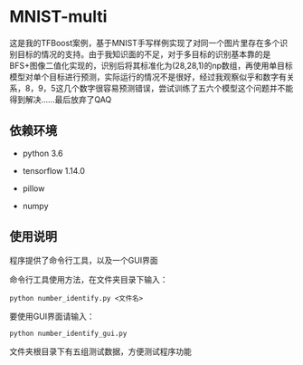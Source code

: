 # MNIST-multi

这是我的TFBoost案例，基于MNIST手写样例实现了对同一个图片里存在多个识别目标的情况的支持。由于我知识面的不足，对于多目标的识别基本靠的是BFS+图像二值化实现的，识别后将其标准化为(28,28,1)的np数组，再使用单目标模型对单个目标进行预测，实际运行的情况不是很好，经过我观察似乎和数字有关系，8，9，5这几个数字很容易预测错误，尝试训练了五六个模型这个问题并不能得到解决……最后放弃了QAQ



## 依赖环境

- python 3.6

- tensorflow 1.14.0

- pillow

- numpy

  

## 使用说明

程序提供了命令行工具，以及一个GUI界面

命令行工具使用方法，在文件夹目录下输入：

```shell
python number_identify.py <文件名>
```

要使用GUI界面请输入：

```shell
python number_identify_gui.py
```

文件夹根目录下有五组测试数据，方便测试程序功能